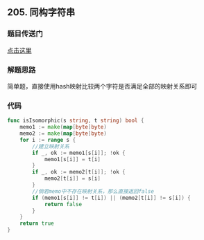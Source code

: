 ## 205. 同构字符串

### 题目传送门

[点击这里](https://leetcode.cn/problems/isomorphic-strings/)

### 解题思路

简单题，直接使用hash映射比较两个字符是否满足全部的映射关系即可

### 代码

```go
func isIsomorphic(s string, t string) bool {
    memo1 := make(map[byte]byte)
    memo2 := make(map[byte]byte)
    for i := range s {
        //建立映射关系
        if _, ok := memo1[s[i]]; !ok {
            memo1[s[i]] = t[i] 
        }
        if _, ok := memo2[t[i]]; !ok {
            memo2[t[i]] = s[i]
        }
        //倘若memo中不存在映射关系，那么直接返回false
        if (memo1[s[i]] != t[i]) || (memo2[t[i]] != s[i]) {
            return false
        }
    }
    return true
}



```